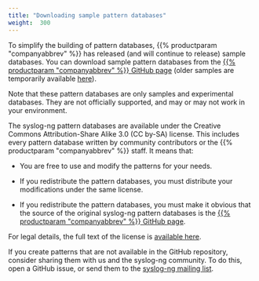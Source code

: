 ```yaml
---
title: "Downloading sample pattern databases"
weight:  300
---
```

<!-- DISCLAIMER: This file is based on the syslog-ng Open Source Edition documentation https://github.com/balabit/syslog-ng-ose-guides/commit/2f4a52ee61d1ea9ad27cb4f3168b95408fddfdf2 and is used under the terms of The syslog-ng Open Source Edition Documentation License. The file has been modified by Axoflow. -->

To simplify the building of pattern databases, {{% productparam "companyabbrev" %}} has released (and will continue to release) sample databases. You can download sample pattern databases from the [{{% productparam "companyabbrev" %}} GitHub page](https://github.com/syslog-ng/syslog-ng-patterndb/) (older samples are temporarily available [here](https://my.balabit.com/downloads/patterndb-snapshot/)).

Note that these pattern databases are only samples and experimental databases. They are not officially supported, and may or may not work in your environment.

The syslog-ng pattern databases are available under the Creative Commons Attribution-Share Alike 3.0 (CC by-SA) license. This includes every pattern database written by community contributors or the {{% productparam "companyabbrev" %}} staff. It means that:

  - You are free to use and modify the patterns for your needs.

  - If you redistribute the pattern databases, you must distribute your modifications under the same license.

  - If you redistribute the pattern databases, you must make it obvious that the source of the original syslog-ng pattern databases is the [{{% productparam "companyabbrev" %}} GitHub page](https://github.com/syslog-ng/syslog-ng-patterndb/).

For legal details, the full text of the license is [available here](https://creativecommons.org/licenses/by-sa/3.0/us/legalcode).

If you create patterns that are not available in the GitHub repository, consider sharing them with us and the syslog-ng community. To do this, open a GitHub issue, or send them to the [syslog-ng mailing list](https://lists.balabit.hu/mailman/listinfo/syslog-ng/).
